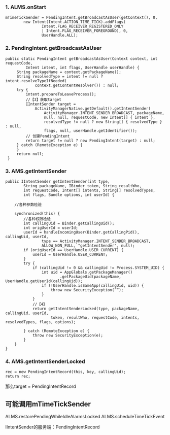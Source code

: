 

### 1. ALMS.onStart
    mTimeTickSender = PendingIntent.getBroadcastAsUser(getContext(), 0,
            new Intent(Intent.ACTION_TIME_TICK).addFlags(
                    Intent.FLAG_RECEIVER_REGISTERED_ONLY
                    | Intent.FLAG_RECEIVER_FOREGROUND), 0,
                    UserHandle.ALL);

### 2. PendingIntent.getBroadcastAsUser

    public static PendingIntent getBroadcastAsUser(Context context, int requestCode,
             Intent intent, int flags, UserHandle userHandle) {
         String packageName = context.getPackageName();
         String resolvedType = intent != null ? intent.resolveTypeIfNeeded(
                 context.getContentResolver()) : null;
         try {
             intent.prepareToLeaveProcess();
             //【3】获取target
             IIntentSender target =
                 ActivityManagerNative.getDefault().getIntentSender(
                     ActivityManager.INTENT_SENDER_BROADCAST, packageName,
                     null, null, requestCode, new Intent[] { intent },
                     resolvedType != null ? new String[] { resolvedType } : null,
                     flags, null, userHandle.getIdentifier());
             // 创建PendingIntent
             return target != null ? new PendingIntent(target) : null;
         } catch (RemoteException e) {
         }
         return null;
     }

### 3. AMS.getIntentSender

    public IIntentSender getIntentSender(int type,
            String packageName, IBinder token, String resultWho,
            int requestCode, Intent[] intents, String[] resolvedTypes,
            int flags, Bundle options, int userId) {

        //各种参数检验

        synchronized(this) {
            //各种权限检验
            int callingUid = Binder.getCallingUid();
            int origUserId = userId;
            userId = handleIncomingUser(Binder.getCallingPid(), callingUid, userId,
                    type == ActivityManager.INTENT_SENDER_BROADCAST,
                    ALLOW_NON_FULL, "getIntentSender", null);
            if (origUserId == UserHandle.USER_CURRENT) {
                userId = UserHandle.USER_CURRENT;
            }
            try {
                if (callingUid != 0 && callingUid != Process.SYSTEM_UID) {
                    int uid = AppGlobals.getPackageManager()
                            .getPackageUid(packageName, UserHandle.getUserId(callingUid));
                    if (!UserHandle.isSameApp(callingUid, uid)) {
                        throw new SecurityException(”“);
                    }
                }
                //【4】
                return getIntentSenderLocked(type, packageName, callingUid, userId,
                        token, resultWho, requestCode, intents, resolvedTypes, flags, options);

            } catch (RemoteException e) {
                throw new SecurityException(e);
            }
        }
    }

### 4. AMS.getIntentSenderLocked

    rec = new PendingIntentRecord(this, key, callingUid);
    return rec;

那么target = PendingIntentRecord


## 可能调用mTimeTickSender

ALMS.restorePendingWhileIdleAlarmsLocked
ALMS.scheduleTimeTickEvent


IIntentSender的服务端：PendingIntentRecord
